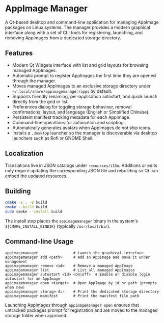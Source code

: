 # AppImage Manager

A Qt-based desktop and command-line application for managing AppImage packages on Linux systems. The manager provides a modern graphical interface along with a set of CLI tools for registering, launching, and removing AppImages from a dedicated storage directory.

## Features

- Modern Qt Widgets interface with list and grid layouts for browsing managed AppImages.
- Automatic prompt to register AppImages the first time they are opened through the manager.
- Moves managed AppImages to an exclusive storage directory under `~/.local/share/appimagemanager/apps` by default.
- Supports friendly renaming, per-application autostart, and quick launch directly from the grid or list.
- Preferences dialog for toggling storage behaviour, removal confirmations, layout, and language (English or Simplified Chinese).
- Persistent manifest tracking metadata for each AppImage.
- Command-line operations for automation and scripting.
- Automatically generates avatars when AppImages do not ship icons.
- Installs a `.desktop` launcher so the manager is discoverable via desktop launchers such as Rofi or GNOME Shell.

## Localization

Translations live in JSON catalogs under `resources/i18n`. Additions or edits only require updating the corresponding JSON file and rebuilding so Qt can embed the updated resources.

## Building

```bash
cmake -S . -B build
cmake --build build
sudo cmake --install build
```

The install step places the `appimagemanager` binary in the system's `${CMAKE_INSTALL_BINDIR}` (typically `/usr/local/bin`).

## Command-line Usage

```text
appimagemanager                # Launch the graphical interface
appimagemanager add <path>     # Add an AppImage and move it under management
appimagemanager remove <id>    # Remove a managed AppImage
appimagemanager list           # List all managed AppImages
appimagemanager autostart <id> <on|off>  # Enable or disable login autostart for an AppImage
appimagemanager open <target>  # Open AppImage by id or path (prompts when new)
appimagemanager storage-dir    # Print the dedicated storage directory
appimagemanager manifest       # Print the manifest file path
```

Launching AppImages through `appimagemanager open` ensures that untracked packages prompt for registration and are moved to the managed storage folder when approved.
